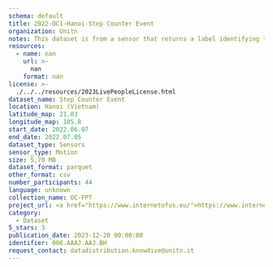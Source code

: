 ```yaml
---
schema: default
title: 2022-OC1-Hanoi-Step Counter Event
organization: Unitn
notes: This dataset is from a sensor that returns a label identifying the activity performed by the user, accurately detected using low power signals from multiple sensors in the device. This is achieved using Google’s Activity Recognition API. Possible activities are; still, in_vehicle, on_bycicle, on_foot, running, tilting, walking. The dataset was collected as part of the WeNet project, a Horizon 2020 funded project that aims at developing a diversity-aware, machine-mediated paradigm for social interactions. It collected information on the eating/drinking activities of the students of the FPT University.
resources:
  - name: nan
    url: >-
      nan
    format: nan
license: >-
  ./../../resources/2023LivePeopleLicense.html
dataset_name: Step Counter Event
location: Hanoi (Vietnam)
latitude_map: 21.03
longitude_map: 105.8
start_date: 2022.06.07
end_date: 2022.07.05
dataset_type: Sensors
sensor_type: Motion
size: 5,70 MB
dataset_format: parquet
other_format: csv
number_participants: 44
language: unknown
collection_name: OC-FPT
project_url: <a href="https://www.internetofus.eu/">https://www.internetofus.eu/</a>
category:
  - Dataset
5_stars: 3
publication_date: 2023-12-20 00:00:00
identifier: 006.AAAJ.AAJ.BH
request_contact: datadistribution.knowdive@unitn.it
---
```

